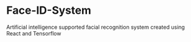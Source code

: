 # Face-ID-System
Artificial intelligence supported facial recognition system created using React and Tensorflow
